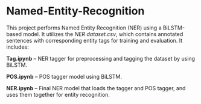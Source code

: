 # Named-Entity-Recognition

This project performs Named Entity Recognition (NER) using a BiLSTM-based model. It utilizes the *NER dataset.csv*, which contains annotated sentences with corresponding entity tags for training and evaluation. It includes:

**Tag.ipynb** – NER tagger for preprocessing and tagging the dataset by using BiLSTM.

**POS.ipynb** – POS tagger model using BiLSTM.

**NER.ipynb** – Final NER model that loads the tagger and POS tagger, and uses them together for entity recognition.
